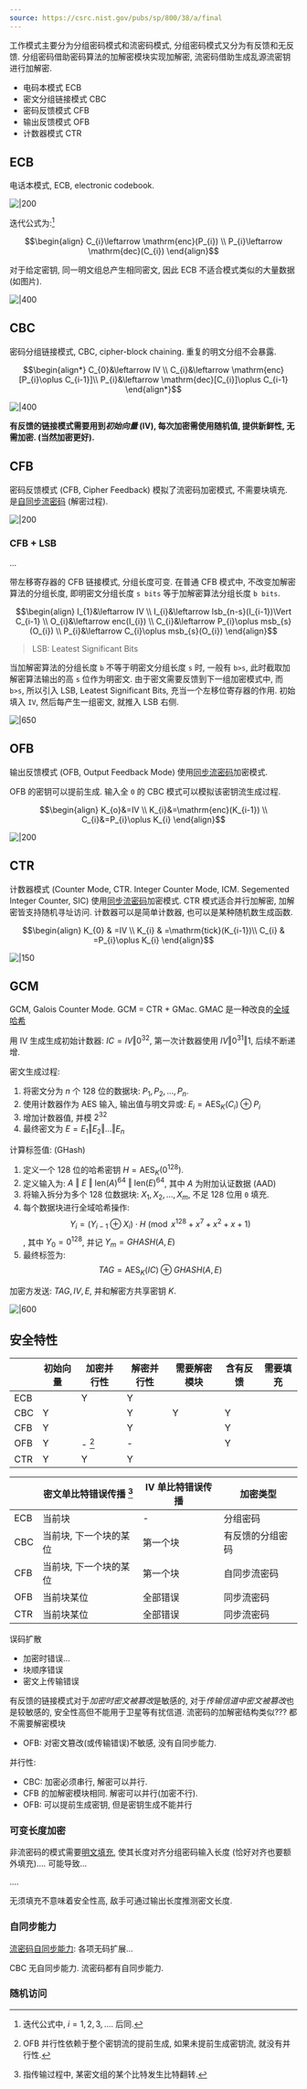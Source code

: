 ```yaml
---
source: https://csrc.nist.gov/pubs/sp/800/38/a/final
---
```


工作模式主要分为分组密码模式和流密码模式, 分组密码模式又分为有反馈和无反馈. 分组密码借助密码算法的加解密模块实现加解密, 流密码借助生成乱源流密钥进行加解密.

- 电码本模式 ECB
- 密文分组链接模式 CBC
- 密码反馈模式 CFB
- 输出反馈模式 OFB
- 计数器模式 CTR

## ECB

电话本模式, ECB, electronic codebook.

![|200](/attach/密码学_ECB链接模式.avif) 

迭代公式为:[^1] 

$$\begin{align}
C_{i}\leftarrow \mathrm{enc}(P_{i})  \\
P_{i}\leftarrow \mathrm{dec}(C_{i})
\end{align}$$ 

对于给定密钥, 同一明文组总产生相同密文, 因此 ECB 不适合模式类似的大量数据 (如图片).

![|400](../../../attach/密码学_ECB未隐藏明文模式.avif)


## CBC

密码分组链接模式, CBC, cipher-block chaining. 重复的明文分组不会暴露. 

$$\begin{align*}
C_{0}&\leftarrow IV \\
C_{i}&\leftarrow \mathrm{enc}[P_{i}\oplus C_{i-1}]\\
P_{i}&\leftarrow \mathrm{dec}[C_{i}]\oplus C_{i-1}
\end{align*}$$

![|400](../../../attach/密码学_CBC链接模式.avif)

**有反馈的链接模式需要用到*初始向量* (IV), 每次加密需使用随机值, 提供新鲜性, 无需加密. (当然加密更好).**

## CFB

密码反馈模式 (CFB, Cipher Feedback) 模拟了流密码加密模式, 不需要块填充. 是[自同步流密码](../流密码与伪随机数/流密码与伪随机数.md) (解密过程).

![|200](../../../attach/密码学_CFB链接模式.avif)

### CFB + LSB 

...

带左移寄存器的 CFB 链接模式, 分组长度可变. 在普通 CFB 模式中, 不改变加解密算法的分组长度, 即明密文分组长度 `s bits` 等于加解密算法分组长度 `b bits`.

$$\begin{align}
I_{1}&\leftarrow IV \\
I_{i}&\leftarrow lsb_{n-s}(I_{i-1})\Vert C_{i-1} \\
O_{i}&\leftarrow enc(I_{i}) \\
C_{i}&\leftarrow P_{i}\oplus msb_{s}(O_{i}) \\
P_{i}&\leftarrow C_{i}\oplus msb_{s}(O_{i})
\end{align}$$

> LSB: Leatest Significant Bits 

当加解密算法的分组长度 `b` 不等于明密文分组长度 `s` 时, 一般有 `b>s`, 此时截取加解密算法输出的高 `s` 位作为明密文. 由于密文需要反馈到下一组加密模式中, 而 `b>s`, 所以引入 LSB, Leatest Significant Bits, 充当一个左移位寄存器的作用. 初始填入 `IV`, 然后每产生一组密文, 就推入 LSB 右侧.

![|650](../../../attach/密码学_CFB链接模式-LSB.avif)


## OFB

输出反馈模式 (OFB, Output Feedback Mode) 使用[同步流密码](../流密码与伪随机数/流密码与伪随机数.md)加密模式.

OFB 的密钥可以提前生成. 输入全 `0` 的 CBC 模式可以模拟该密钥流生成过程.

$$\begin{align}
K_{o}&=IV  \\
K_{i}&=\mathrm{enc}(K_{i-1}) \\
C_{i}&=P_{i}\oplus K_{i}
\end{align}$$

![|200](../../../attach/密码学_OFB链接模式.avif)

## CTR

计数器模式 (Counter Mode, CTR. Integer Counter Mode, ICM. Segemented Integer Counter, SIC) 使用[同步流密码](../流密码与伪随机数/流密码与伪随机数.md)加密模式. CTR 模式适合并行加解密, 加解密皆支持随机寻址访问. 计数器可以是简单计数器, 也可以是某种随机数生成函数.

$$\begin{align}
K_{0} & =IV  \\
K_{i} & =\mathrm{tick}(K_{i-1})\\ 
C_{i} & =P_{i}\oplus K_{i}
\end{align}$$

![|150](../../../attach/密码学_CTR链接模式.avif)

## GCM

GCM, Galois Counter Mode. GCM = CTR + GMac. GMAC 是一种改良的[全域哈希](Security/密码学/消息摘要/消息认证码/UMAC.md)

用 IV 生成生成初始计数器: $IC=IV\Vert 0^{32}$, 第一次计数器使用 $IV\Vert {0}^{31}\Vert 1$, 后续不断递增.

密文生成过程:
1. 将密文分为 $n$ 个 128 位的数据块: $P_1, P_2, ..., P_n$.
2. 使用计数器作为 AES 输入, 输出值与明文异或: ${} E_{i}=\mathrm{AES}_{K}(C_{i})\oplus P_{i} {}$
3. 增加计数器值, 并模 $2^{32}$
4. 最终密文为 $E=E_{1}\Vert E_{2}\Vert \dots\Vert E_{n}$

计算标签值: (GHash)
1. 定义一个 128 位的哈希密钥 $H = \text{AES}_K(0^{128})$.
2. 定义输入为: $A\ \Vert\ E\ \Vert\ \text{len}(A)^{64}\ \Vert\ \text{len}(E)^{64}$, 其中 $A$ 为附加认证数据 (AAD)
3. 将输入拆分为多个 128 位数据块: $X_1, X_2, ..., X_m$, 不足 128 位用 `0` 填充.
4. 每个数据块进行全域哈希操作: $$Y_{i}=(Y_{i-1}\oplus X_{i})\cdot H\pmod{x^{128}+x^{7}+x^{2}+x+1}$$, 其中 $Y_{0}=0^{128}$, 并记 ${} Y_{m}=GHASH(A,E) {}$
5. 最终标签为: $$TAG=\text{AES}_{K}(IC)\oplus GHASH(A,E)$$

加密方发送: $TAG, IV, E$, 并和解密方共享密钥 $K$.

![|600](/attach/AES128-GCM.avif)


## 安全特性

|         | 初始向量 | 加密并行性 | 解密并行性 | 需要解密模块 | 含有反馈 | 需要填充 |
| --- | -------- | ---------- | ---------- | ------------ | -------- | -------- | 
| ECB          |           | Y          | Y            |        |          |        
| CBC | Y        |        | Y          | Y            | Y        |          |       
| CFB | Y        |           | Y          |            | Y        |          |     
| OFB | Y        | - [^3]          | -          |             | Y        |          |      
| CTR | Y        | Y          | Y          |             |         |          |       

|     | 密文单比特错误传播 [^2] | IV 单比特错误传播 | 加密类型         |
| --- | ----------------------- | ----------------- | ---------------- |
| ECB | 当前块                  | -                  | 分组密码         |
| CBC | 当前块, 下一个块的某位  | 第一个块                  | 有反馈的分组密码 |
| CFB | 当前块, 下一个块的某位  | 第一个块                  | 自同步流密码     |
| OFB | 当前块某位              | 全部错误                  | 同步流密码       |
| CTR | 当前块某位              |  全部错误                 | 同步流密码       |

误码扩散
- 加密时错误...
- 块顺序错误
- 密文上传输错误

有反馈的链接模式对于*加密时密文被篡改*是敏感的, 对于*传输信道中密文被篡改*也是较敏感的, 安全性高但不能用于卫星等有扰信道.
流密码的加解密结构类似??? 都不需要解密模块
- OFB: 对密文篡改(或传输错误)不敏感, 没有自同步能力.

并行性:
- CBC: 加密必须串行, 解密可以并行.
- CFB 的加解密模块相同. 解密可以并行(加密不行).
- OFB: 可以提前生成密钥, 但是密钥生成不能并行

### 可变长度加密

非流密码的模式需要[明文填充](填充.md), 使其长度对齐分组密码输入长度 (恰好对齐也要额外填充).... 可能导致...

....

无须填充不意味着安全性高, 敌手可通过输出长度推测密文长度.

### 自同步能力

[流密码自同步能力](../流密码与伪随机数/流密码与伪随机数.md): 各项无码扩展...

CBC 无自同步能力. 流密码都有自同步能力.

### 随机访问


[^1]: 迭代公式中, $i=1,2,3,\dots$. 后同.
[^2]: 指传输过程中, 某密文组的某个比特发生比特翻转.
[^3]: OFB 并行性依赖于整个密钥流的提前生成, 如果未提前生成密钥流, 就没有并行性.
